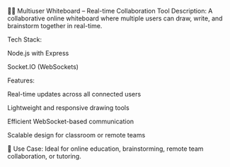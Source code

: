 🧑‍🎓 Multiuser Whiteboard – Real-time Collaboration Tool
Description:
A collaborative online whiteboard where multiple users can draw, write, and brainstorm together in real-time.

Tech Stack:

Node.js with Express

Socket.IO (WebSockets)

Features:

Real-time updates across all connected users

Lightweight and responsive drawing tools

Efficient WebSocket-based communication

Scalable design for classroom or remote teams

📎 Use Case: Ideal for online education, brainstorming, remote team collaboration, or tutoring.
